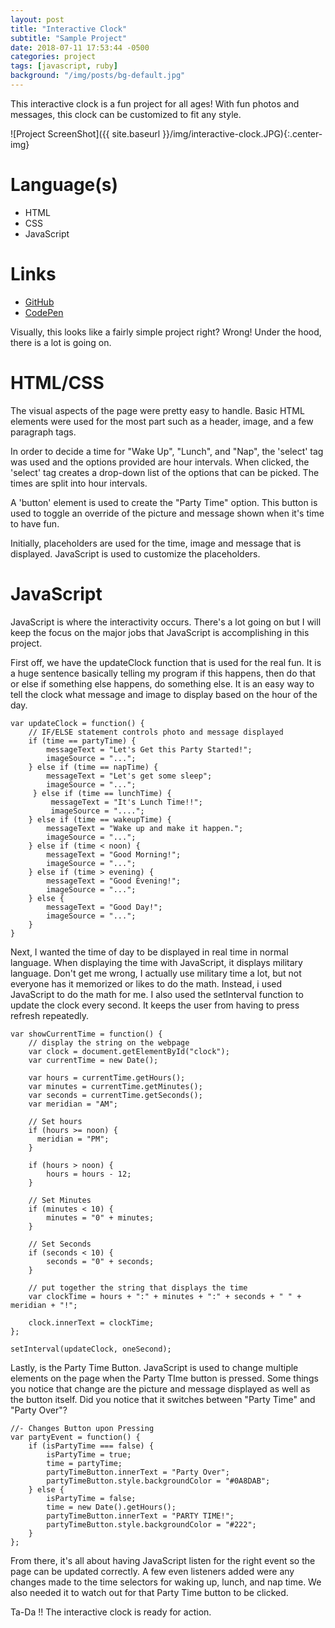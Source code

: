```yaml
---
layout: post
title: "Interactive Clock"
subtitle: "Sample Project"
date: 2018-07-11 17:53:44 -0500
categories: project
tags: [javascript, ruby]
background: "/img/posts/bg-default.jpg"
---
```


This interactive clock is a fun project for all ages! With fun photos and messages, this clock can be customized to fit any style.

![Project ScreenShot]({{ site.baseurl }}/img/interactive-clock.JPG){:.center-img}

# Language(s)

- HTML
- CSS
- JavaScript

# Links

- <a href='https://github.com/TraiLynne/clock-project'>GitHub</a>
- <a href='https://codepen.io/TraiLynne/full/PBwgym/'>CodePen</a>

Visually, this looks like a fairly simple project right? Wrong! Under the hood, there is a lot is going on.

# HTML/CSS

The visual aspects of the page were pretty easy to handle. Basic HTML elements were used for the most part such as a header, image, and a few paragraph tags.

In order to decide a time for "Wake Up", "Lunch", and "Nap", the 'select' tag was used and the options provided are hour intervals. When clicked, the 'select' tag creates a drop-down list of the options that can be picked. The times are split into hour intervals.

A 'button' element is used to create the "Party Time" option. This button is used to toggle an override of the picture and message shown when it's time to have fun.

Initially, placeholders are used for the time, image and message that is displayed. JavaScript is used to customize the placeholders.

# JavaScript

JavaScript is where the interactivity occurs. There's a lot going on but I will keep the focus on the major jobs that JavaScript is accomplishing in this project.

First off, we have the updateClock function that is used for the real fun. It is a huge sentence basically telling my program if this happens, then do that or else if something else happens, do something else. It is an easy way to tell the clock what message and image to display based on the hour of the day.

    var updateClock = function() {
        // IF/ELSE statement controls photo and message displayed
        if (time == partyTime) {
            messageText = "Let's Get this Party Started!";
            imageSource = "...";
        } else if (time == napTime) {
            messageText = "Let's get some sleep";
            imageSource = "...";
         } else if (time == lunchTime) {
             messageText = "It's Lunch Time!!";
             imageSource = "....";
        } else if (time == wakeupTime) {
            messageText = "Wake up and make it happen.";
            imageSource = "...";
        } else if (time < noon) {
            messageText = "Good Morning!";
            imageSource = "...";
        } else if (time > evening) {
            messageText = "Good Evening!";
            imageSource = "...";
        } else {
            messageText = "Good Day!";
            imageSource = "...";
        }
    }

Next, I wanted the time of day to be displayed in real time in normal language. When displaying the time with JavaScript, it displays military language. Don't get me wrong, I actually use military time a lot, but not everyone has it memorized or likes to do the math. Instead, i used JavaScript to do the math for me. I also used the setInterval function to update the clock every second. It keeps the user from having to press refresh repeatedly.

    var showCurrentTime = function() {
        // display the string on the webpage
        var clock = document.getElementById("clock");
        var currentTime = new Date();

        var hours = currentTime.getHours();
        var minutes = currentTime.getMinutes();
        var seconds = currentTime.getSeconds();
        var meridian = "AM";

        // Set hours
        if (hours >= noon) {
          meridian = "PM";
        }

        if (hours > noon) {
            hours = hours - 12;
        }

        // Set Minutes
        if (minutes < 10) {
            minutes = "0" + minutes;
        }

        // Set Seconds
        if (seconds < 10) {
            seconds = "0" + seconds;
        }

        // put together the string that displays the time
        var clockTime = hours + ":" + minutes + ":" + seconds + " " + meridian + "!";

        clock.innerText = clockTime;
    };

    setInterval(updateClock, oneSecond);

Lastly, is the Party Time Button. JavaScript is used to change multiple elements on the page when the Party TIme button is pressed. Some things you notice that change are the picture and message displayed as well as the button itself. Did you notice that it switches between "Party Time" and "Party Over"?

    //- Changes Button upon Pressing
    var partyEvent = function() {
        if (isPartyTime === false) {
            isPartyTime = true;
            time = partyTime;
            partyTimeButton.innerText = "Party Over";
            partyTimeButton.style.backgroundColor = "#0A8DAB";
        } else {
            isPartyTime = false;
            time = new Date().getHours();
            partyTimeButton.innerText = "PARTY TIME!";
            partyTimeButton.style.backgroundColor = "#222";
        }
    };

From there, it's all about having JavaScript listen for the right event so the page can be updated correctly. A few even listeners added were any changes made to the time selectors for waking up, lunch, and nap time. We also needed it to watch out for that Party Time button to be clicked.

Ta-Da !! The interactive clock is ready for action.

